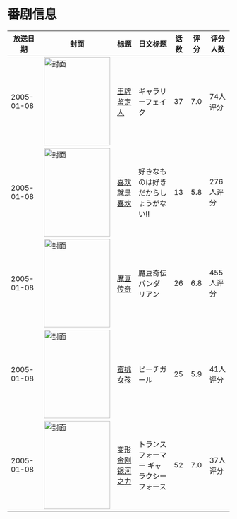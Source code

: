 # 番剧信息

|放送日期|封面|标题|日文标题|话数|评分|评分人数|
|---|---|---|---|---|---|---|
|2005-01-08|<img src="https://lain.bgm.tv/pic/cover/c/ac/ea/8294_w47za.jpg" alt="封面" style="width:150px;height:200px;object-fit:cover;">|[王牌鉴定人](https://bangumi.tv/subject/8294)|ギャラリーフェイク|37|7.0|74人评分|
|2005-01-08|<img src="https://lain.bgm.tv/pic/cover/c/4b/d6/9871_xXtDD.jpg" alt="封面" style="width:150px;height:200px;object-fit:cover;">|[喜欢就是喜欢](https://bangumi.tv/subject/9871)|好きなものは好きだからしょうがない!!|13|5.8|276人评分|
|2005-01-08|<img src="https://lain.bgm.tv/pic/cover/c/7e/21/28359_vQiQI.jpg" alt="封面" style="width:150px;height:200px;object-fit:cover;">|[魔豆传奇](https://bangumi.tv/subject/28359)|魔豆奇伝パンダリアン|26|6.8|455人评分|
|2005-01-08|<img src="https://lain.bgm.tv/pic/cover/c/d8/56/44110_7LL70.jpg" alt="封面" style="width:150px;height:200px;object-fit:cover;">|[蜜桃女孩](https://bangumi.tv/subject/44110)|ピーチガール|25|5.9|41人评分|
|2005-01-08|<img src="https://lain.bgm.tv/pic/cover/c/0b/42/80545_pICX5.jpg" alt="封面" style="width:150px;height:200px;object-fit:cover;">|[变形金刚 银河之力](https://bangumi.tv/subject/80545)|トランスフォーマー ギャラクシーフォース|52|7.0|37人评分|
